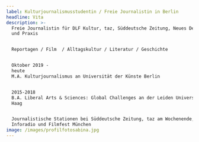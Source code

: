 ```yaml
---
label: Kulturjournalismusstudentin / Freie Journalistin in Berlin
headline: Vita
description: >-
  Freie Journalistin für DLF Kultur, taz, Süddeutsche Zeitung, Neues Deutschland
  und Praxis


  Reportagen / Film  / Alltagskultur / Literatur / Geschichte


  Oktober 2019 -
  heute                                                                                                                                      
  M.A. Kulturjournalismus an Universität der Künste Berlin


  2015-2018                                                                                                                                                         
  B.A. Liberal Arts & Sciences: Global Challenges an der Leiden Universität den
  Haag


  Journalistische Stationen bei Süddeutsche Zeitung, taz am Wochenende, rbb
  Inforadio und Filmfest München
image: /images/profilfotosabina.jpg
---
```


